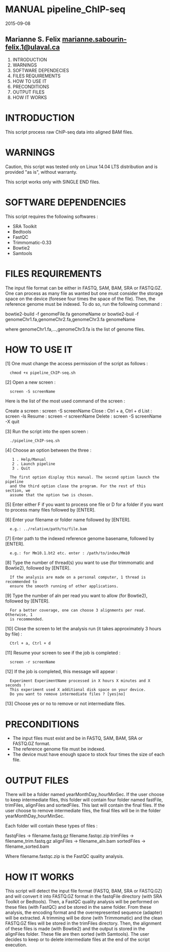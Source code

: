 # MANUAL pipeline_ChIP-seq
2015-09-08

Marianne S. Felix
marianne.sabourin-felix.1@ulaval.ca
---------------------------------------

1. INTRODUCTION
2. WARNINGS
3. SOFTWARE DEPENDECIES
4. FILES REQUIREMENTS
5. HOW TO USE IT
6. PRECONDITIONS
7. OUTPUT FILES
8. HOW IT WORKS

# INTRODUCTION

This script process raw ChIP-seq data into aligned BAM files.

# WARNINGS

Caution, this script was tested only on Linux 14.04 LTS distribution and is
provided "as is", without warranty.

This script works only with SINGLE END files.

# SOFTWARE DEPENDENCIES

This script requires the following softwares :

 - SRA Toolkit
 - Bedtools
 - FastQC
 - Trimmomatic-0.33
 - Bowtie2
 - Samtools

# FILES REQUIREMENTS

The input file format can be either in FASTQ, SAM, BAM, SRA or FASTQ.GZ. One can
process as many file as wanted but one must consider the storage space on the
device (foresee four times the space of the file). Then, the reference genome
must be indexed. To do so, run the following command :

bowtie2-build -f genomeFile.fa genomeName
  or
bowtie2-buil -f genomeChr1.fa,genomeChr2.fa,genomeChr3.fa genomeName

  where genomeChr1.fa,...,genomeChr3.fa is the list of genome files.

# HOW TO USE IT

[1]  One must change the access permission of the script as follows :

      chmod +x pipeline_ChIP-seq.sh

[2]  Open a new screen :

      screen -S screenName

 Here is the list of the most used command of the screen :
 
   Create a screen : screen -S screenName
   Close           : Ctrl + a, Ctrl + d
   List            : screen -ls
   Resume          : screen -r screenName
   Delete          : screen -S screenName -X quit

[3]  Run the script into the open screen :

      ./pipeline_ChIP-seq.sh

[4]  Choose an option between the three :

       1 . Help/Manual
       2 . Launch pipeline
       3 . Quit

      The first option display this manual. The second option launch the pipeline
      and the third option close the program. For the rest of this section, we
      assume that the option two is chosen.

[5]  Enter either F if you want to process one file or D for a folder if you
     want to process many files followed by [ENTER].

[6]  Enter your filename or folder name followed by [ENTER].

      e.g.: ../relative/path/to/file.bam

[7]  Enter path to the indexed reference genome basename, followed by [ENTER]. 

      e.g.: for Mm10.1.bt2 etc. enter : /path/to/index/Mm10

[8]  Type the number of thread(s) you want to use (for trimmomatic and Bowtie2),
     followed by [ENTER].

      If the analysis are made on a personal computer, 1 thread is recommended to
      ensure the smooth running of other applications.

[9]  Type the number of aln per read you want to allow (for Bowtie2), followed by
     [ENTER].

      For a better coverage, one can choose 3 alignments per read. Otherwise, 1
      is recommended.

[10] Close the screen to let the analysis run (it takes approximately 3 hours by
     file) :
     
      Ctrl + a, Ctrl + d
     
[11] Resume your screen to see if the job is completed :

      screen -r screenName

[12] If the job is completed, this message will appear :

      Experiment ExperimentName processed in X hours X minutes and X seconds !
      This experiment used X additional disk space on your device.
      Do you want to remove intermediate files ? [yes|no]

[13] Choose yes or no to remove or not intermediate files.

# PRECONDITIONS

- The input files must exist and be in FASTQ, SAM, BAM, SRA or FASTQ.GZ format.
- The reference genome file must be indexed.
- The device must have enough space to stock four times the size of each file.

# OUTPUT FILES

There will be a folder named yearMonthDay_hourMinSec. If the user choose to keep
intermediate files, this folder will contain four folder named fastFile,
trimFiles, alignFiles and sortedFiles. This last will contain the final files.
If the user choose to remove intermediate files, the final files will be in the
folder yearMonthDay_hourMinSec.

Each folder will contain these types of files :

fastqFiles  -> filename.fastq.gz
               filename.fastqc.zip
trimFiles   -> filename_trim.fastq.gz
alignFiles  -> filename_aln.bam
sortedFiles -> filename_sorted.bam

Where filename.fastqc.zip is the FastQC quality analysis.

# HOW IT WORKS

This script will detect the input file format (FASTQ, BAM, SRA or FASTQ.GZ)
and will convert it into FASTQ.GZ format in the fastqFile directory (with SRA
Toolkit or Bedtools). Then, a FastQC quality analysis will be performed on these
files (with FastQC) and be stored in the same folder. From these analysis, the
encoding format and the overrepresented sequence (adapter) will be extracted. A
trimming will be done (with Trimmomatic) and the clean FASTQ.GZ files will be
stored in the trimFiles directory. Then, the alignment of these files is made
(with Bowtie2) and the output is stored in the alignFiles folder. These file are
then sorted (with Samtools). The user decides to keep or to delete intermediate
files at the end of the script execution.

